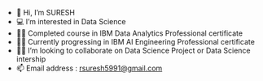 - 👋 Hi, I’m SURESH
- 💻 I’m interested in Data Science
- 👨‍💻 Completed course in IBM Data Analytics Professional certificate
- 👨‍💻 Currently progressing in IBM AI Engineering Professional certificate
- 🕵️‍♀️ I’m looking to collaborate on Data Science Project or Data Science intership
- 📫 Email address :  rsuresh5991@gmail.com
